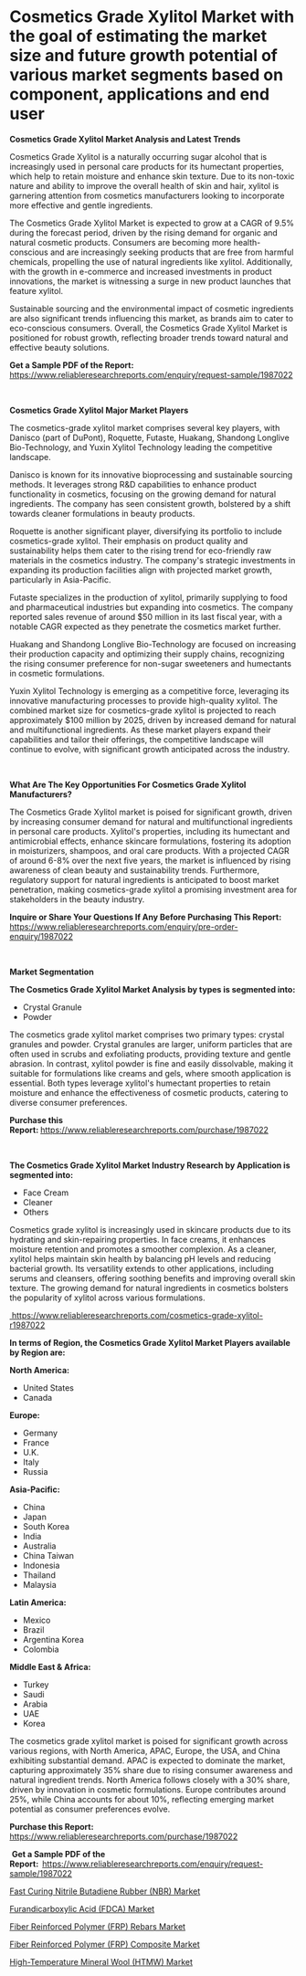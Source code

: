 <p><h1>Cosmetics Grade Xylitol Market with the goal of estimating the market size and future growth potential of various market segments based on component, applications and end user</h1></p><p><strong>Cosmetics Grade Xylitol Market Analysis and Latest Trends</strong></p>
<p><p>Cosmetics Grade Xylitol is a naturally occurring sugar alcohol that is increasingly used in personal care products for its humectant properties, which help to retain moisture and enhance skin texture. Due to its non-toxic nature and ability to improve the overall health of skin and hair, xylitol is garnering attention from cosmetics manufacturers looking to incorporate more effective and gentle ingredients.</p><p>The Cosmetics Grade Xylitol Market is expected to grow at a CAGR of 9.5% during the forecast period, driven by the rising demand for organic and natural cosmetic products. Consumers are becoming more health-conscious and are increasingly seeking products that are free from harmful chemicals, propelling the use of natural ingredients like xylitol. Additionally, with the growth in e-commerce and increased investments in product innovations, the market is witnessing a surge in new product launches that feature xylitol.</p><p>Sustainable sourcing and the environmental impact of cosmetic ingredients are also significant trends influencing this market, as brands aim to cater to eco-conscious consumers. Overall, the Cosmetics Grade Xylitol Market is positioned for robust growth, reflecting broader trends toward natural and effective beauty solutions.</p></p>
<p><strong>Get a Sample PDF of the Report:&nbsp;</strong> <a href="https://www.reliableresearchreports.com/enquiry/request-sample/1987022?utm_campaign=37&utm_medium=2&utm_source=Github&utm_content=ia&utm_term=04022025&utm_id=cosmetics-grade-xylitol">https://www.reliableresearchreports.com/enquiry/request-sample/1987022</a></p>
<p>&nbsp;</p>
<p><strong>Cosmetics Grade Xylitol Major Market Players</strong></p>
<p><p>The cosmetics-grade xylitol market comprises several key players, with Danisco (part of DuPont), Roquette, Futaste, Huakang, Shandong Longlive Bio-Technology, and Yuxin Xylitol Technology leading the competitive landscape. </p><p>Danisco is known for its innovative bioprocessing and sustainable sourcing methods. It leverages strong R&D capabilities to enhance product functionality in cosmetics, focusing on the growing demand for natural ingredients. The company has seen consistent growth, bolstered by a shift towards cleaner formulations in beauty products.</p><p>Roquette is another significant player, diversifying its portfolio to include cosmetics-grade xylitol. Their emphasis on product quality and sustainability helps them cater to the rising trend for eco-friendly raw materials in the cosmetics industry. The company's strategic investments in expanding its production facilities align with projected market growth, particularly in Asia-Pacific.</p><p>Futaste specializes in the production of xylitol, primarily supplying to food and pharmaceutical industries but expanding into cosmetics. The company reported sales revenue of around $50 million in its last fiscal year, with a notable CAGR expected as they penetrate the cosmetics market further.</p><p>Huakang and Shandong Longlive Bio-Technology are focused on increasing their production capacity and optimizing their supply chains, recognizing the rising consumer preference for non-sugar sweeteners and humectants in cosmetic formulations.</p><p>Yuxin Xylitol Technology is emerging as a competitive force, leveraging its innovative manufacturing processes to provide high-quality xylitol. The combined market size for cosmetics-grade xylitol is projected to reach approximately $100 million by 2025, driven by increased demand for natural and multifunctional ingredients. As these market players expand their capabilities and tailor their offerings, the competitive landscape will continue to evolve, with significant growth anticipated across the industry.</p></p>
<p>&nbsp;</p>
<p><strong>What Are The Key Opportunities For Cosmetics Grade Xylitol Manufacturers?</strong></p>
<p><p>The Cosmetics Grade Xylitol market is poised for significant growth, driven by increasing consumer demand for natural and multifunctional ingredients in personal care products. Xylitol's properties, including its humectant and antimicrobial effects, enhance skincare formulations, fostering its adoption in moisturizers, shampoos, and oral care products. With a projected CAGR of around 6-8% over the next five years, the market is influenced by rising awareness of clean beauty and sustainability trends. Furthermore, regulatory support for natural ingredients is anticipated to boost market penetration, making cosmetics-grade xylitol a promising investment area for stakeholders in the beauty industry.</p></p>
<p><strong>Inquire or Share Your Questions If Any Before Purchasing This Report:</strong> <a href="https://www.reliableresearchreports.com/enquiry/pre-order-enquiry/1987022?utm_campaign=37&utm_medium=2&utm_source=Github&utm_content=ia&utm_term=04022025&utm_id=cosmetics-grade-xylitol">https://www.reliableresearchreports.com/enquiry/pre-order-enquiry/1987022</a></p>
<p>&nbsp;</p>
<p><strong>Market Segmentation</strong></p>
<p><strong>The Cosmetics Grade Xylitol Market Analysis by types is segmented into:</strong></p>
<p><ul><li>Crystal Granule</li><li>Powder</li></ul></p>
<p><p>The cosmetics grade xylitol market comprises two primary types: crystal granules and powder. Crystal granules are larger, uniform particles that are often used in scrubs and exfoliating products, providing texture and gentle abrasion. In contrast, xylitol powder is fine and easily dissolvable, making it suitable for formulations like creams and gels, where smooth application is essential. Both types leverage xylitol's humectant properties to retain moisture and enhance the effectiveness of cosmetic products, catering to diverse consumer preferences.</p></p>
<p><strong>Purchase this Report:&nbsp;</strong><a href="https://www.reliableresearchreports.com/purchase/1987022?utm_campaign=37&utm_medium=2&utm_source=Github&utm_content=ia&utm_term=04022025&utm_id=cosmetics-grade-xylitol">https://www.reliableresearchreports.com/purchase/1987022</a></p>
<p>&nbsp;</p>
<p><strong>The Cosmetics Grade Xylitol Market Industry Research by Application is segmented into:</strong></p>
<p><ul><li>Face Cream</li><li>Cleaner</li><li>Others</li></ul></p>
<p><p>Cosmetics grade xylitol is increasingly used in skincare products due to its hydrating and skin-repairing properties. In face creams, it enhances moisture retention and promotes a smoother complexion. As a cleaner, xylitol helps maintain skin health by balancing pH levels and reducing bacterial growth. Its versatility extends to other applications, including serums and cleansers, offering soothing benefits and improving overall skin texture. The growing demand for natural ingredients in cosmetics bolsters the popularity of xylitol across various formulations.</p></p>
<p><a href="https://www.reliableresearchreports.com/cosmetics-grade-xylitol-r1987022?utm_campaign=37&utm_medium=2&utm_source=Github&utm_content=ia&utm_term=04022025&utm_id=cosmetics-grade-xylitol">&nbsp;https://www.reliableresearchreports.com/cosmetics-grade-xylitol-r1987022</a></p>
<p><strong>In terms of Region, the Cosmetics Grade Xylitol Market Players available by Region are:</strong></p>
<p>
    <p> <strong> North America: </strong>
        <ul>
            <li>United States</li>
            <li>Canada</li>
        </ul>
        </p> 
    <p> <strong> Europe: </strong>
        <ul>
            <li>Germany</li>
            <li>France</li>
            <li>U.K.</li>
            <li>Italy</li>
            <li>Russia</li>
        </ul>
        </p> 
    <p> <strong> Asia-Pacific: </strong>
        <ul>
            <li>China</li>
            <li>Japan</li>
            <li>South Korea</li>
            <li>India</li>
            <li>Australia</li>
            <li>China Taiwan</li>
            <li>Indonesia</li>
            <li>Thailand</li>
            <li>Malaysia</li>
        </ul>
        </p> 
    <p> <strong> Latin America: </strong>
        <ul>
            <li>Mexico</li>
            <li>Brazil</li>
            <li>Argentina Korea</li>
            <li>Colombia</li>
        </ul>
        </p> 
    <p> <strong> Middle East & Africa: </strong>
        <ul>
            <li>Turkey</li>
            <li>Saudi</li>
            <li>Arabia</li>
            <li>UAE</li>
            <li>Korea</li>
        </ul>
    </p>
    </p>
<p><p>The cosmetics grade xylitol market is poised for significant growth across various regions, with North America, APAC, Europe, the USA, and China exhibiting substantial demand. APAC is expected to dominate the market, capturing approximately 35% share due to rising consumer awareness and natural ingredient trends. North America follows closely with a 30% share, driven by innovation in cosmetic formulations. Europe contributes around 25%, while China accounts for about 10%, reflecting emerging market potential as consumer preferences evolve.</p></p>
<p><strong>Purchase this Report: </strong><a href="https://www.reliableresearchreports.com/purchase/1987022?utm_campaign=37&utm_medium=2&utm_source=Github&utm_content=ia&utm_term=04022025&utm_id=cosmetics-grade-xylitol">https://www.reliableresearchreports.com/purchase/1987022</a></p>
<p>&nbsp;<strong>Get a Sample PDF of the Report:&nbsp;&nbsp;</strong><a href="https://www.reliableresearchreports.com/enquiry/request-sample/1987022?utm_campaign=37&utm_medium=2&utm_source=Github&utm_content=ia&utm_term=04022025&utm_id=cosmetics-grade-xylitol">https://www.reliableresearchreports.com/enquiry/request-sample/1987022</a></p>
<p><strong></strong></p>
<p><p><a href="https://github.com/dierdrecrichton210/Market-Research-Report-List-1/blob/main/fast-curing-nitrile-butadiene-rubber-nbr-market.md?utm_campaign=37&utm_medium=2&utm_source=Github&utm_content=ia&utm_term=04022025&utm_id=cosmetics-grade-xylitol">Fast Curing Nitrile Butadiene Rubber (NBR) Market</a></p><p><a href="https://github.com/raeezkenedz/Market-Research-Report-List-1/blob/main/furandicarboxylic-acid-fdca-market.md?utm_campaign=37&utm_medium=2&utm_source=Github&utm_content=ia&utm_term=04022025&utm_id=cosmetics-grade-xylitol">Furandicarboxylic Acid (FDCA) Market</a></p><p><a href="https://github.com/pelahotayabe/Market-Research-Report-List-1/blob/main/fiber-reinforced-polymer-frp-rebars-market.md?utm_campaign=37&utm_medium=2&utm_source=Github&utm_content=ia&utm_term=04022025&utm_id=cosmetics-grade-xylitol">Fiber Reinforced Polymer (FRP) Rebars Market</a></p><p><a href="https://github.com/cheryjhonson/Market-Research-Report-List-1/blob/main/fiber-reinforced-polymer-frp-composite-market.md?utm_campaign=37&utm_medium=2&utm_source=Github&utm_content=ia&utm_term=04022025&utm_id=cosmetics-grade-xylitol">Fiber Reinforced Polymer (FRP) Composite Market</a></p><p><a href="https://github.com/elitasvimal/Market-Research-Report-List-1/blob/main/high-temperature-mineral-wool-htmw-market.md?utm_campaign=37&utm_medium=2&utm_source=Github&utm_content=ia&utm_term=04022025&utm_id=cosmetics-grade-xylitol">High-Temperature Mineral Wool (HTMW) Market</a></p></p>